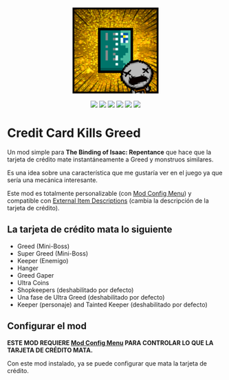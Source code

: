 <p align="center"><a href="https://steamcommunity.com/sharedfiles/filedetails/?id=2936594873" target="_blank"><img src="https://raw.githubusercontent.com/ssr765/Credit-Card-Kills-Greed/main/assets/logo.png" width="200"></a></p>
<p align="center">
    <img src="https://img.shields.io/github/license/ssr765/Credit-Card-Kills-Greed">
    <img src="https://img.shields.io/steam/views/2936594873">
    <img src="https://img.shields.io/steam/subscriptions/2936594873">
    <img src="https://img.shields.io/steam/downloads/2936594873">
    <img src="https://img.shields.io/steam/favorites/2936594873">
    <img src="https://img.shields.io/steam/update-date/2936594873">
</p>

# Credit Card Kills Greed
Un mod simple para **The Binding of Isaac: Repentance** que hace que la tarjeta de crédito mate instantáneamente a Greed y monstruos similares.

Es una idea sobre una característica que me gustaría ver en el juego ya que sería una mecánica interesante.

Este mod es totalmente personalizable (con [Mod Config Menu](https://steamcommunity.com/sharedfiles/filedetails/?id=2487535818)) y compatible con [External Item Descriptions](https://steamcommunity.com/sharedfiles/filedetails/?id=836319872) (cambia la descripción de la tarjeta de crédito).

## La tarjeta de crédito mata lo siguiente
* Greed (Mini-Boss)
* Super Greed (Mini-Boss)
* Keeper (Enemigo)
* Hanger
* Greed Gaper
* Ultra Coins
* Shopkeepers (deshabilitado por defecto)
* Una fase de Ultra Greed (deshabilitado por defecto)
* Keeper (personaje) and Tainted Keeper (deshabilitado por defecto)

## Configurar el mod
**ESTE MOD REQUIERE [Mod Config Menu](https://steamcommunity.com/sharedfiles/filedetails/?id=2487535818) PARA CONTROLAR LO QUE LA TARJETA DE CRÉDITO MATA.**

Con este mod instalado, ya se puede configurar que mata la tarjeta de crédito.